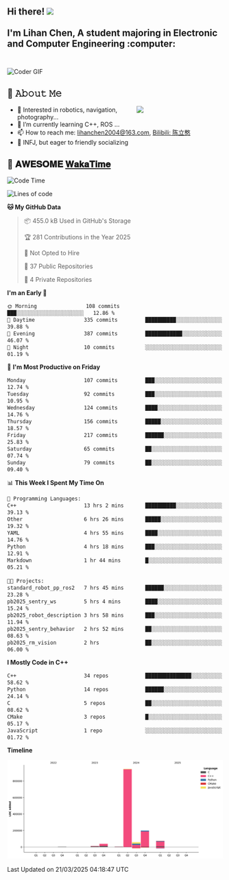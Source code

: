<h2 align="left">
 <abc>
  <br>Hi there! <img src="https://user-images.githubusercontent.com/42378118/110234147-e3259600-7f4e-11eb-95be-0c4047144dea.gif" width="30"><br>
  <br> I'm Lihan Chen, A student majoring in Electronic and Computer Engineering :computer:<br>
  <br>
 </abc>
</h2>

<img align="center" src="https://media.giphy.com/media/SWoSkN6DxTszqIKEqv/giphy.gif" alt="Coder GIF" width="500">

## :book: 𝙰𝚋𝚘𝚞𝚝 𝙼𝚎

<img align="right" width="40%" src="https://github-readme-stats.vercel.app/api?username=LihanChen2004&show_icons=true&icon_color=CE1D2D&text_color=718096&bg_color=ffffff&hide_title=true" />

- 🌟 Interested in robotics, navigation, photography...
- 🌱 I’m currently learning C++, ROS ... 
- 📫 How to reach me: lihanchen2004@163.com, [Bilibili: 陈立憨](https://space.bilibili.com/170786212)
- 👯 INFJ, but eager to friendly socializing

## 📜 𝐀𝐖𝐄𝐒𝐎𝐌𝐄 [𝐖𝐚𝐤𝐚𝐓𝐢𝐦𝐞](https://github.com/anmol098/waka-readme-stats)

<!--START_SECTION:waka-->
![Code Time](http://img.shields.io/badge/Code%20Time-982%20hrs%2011%20mins-blue)

![Lines of code](https://img.shields.io/badge/From%20Hello%20World%20I%27ve%20Written-1.3%20million%20lines%20of%20code-blue)

**🐱 My GitHub Data** 

> 📦 455.0 kB Used in GitHub's Storage 
 > 
> 🏆 281 Contributions in the Year 2025
 > 
> 🚫 Not Opted to Hire
 > 
> 📜 37 Public Repositories 
 > 
> 🔑 4 Private Repositories 
 > 
**I'm an Early 🐤** 

```text
🌞 Morning                108 commits         ███░░░░░░░░░░░░░░░░░░░░░░   12.86 % 
🌆 Daytime                335 commits         ██████████░░░░░░░░░░░░░░░   39.88 % 
🌃 Evening                387 commits         ████████████░░░░░░░░░░░░░   46.07 % 
🌙 Night                  10 commits          ░░░░░░░░░░░░░░░░░░░░░░░░░   01.19 % 
```
📅 **I'm Most Productive on Friday** 

```text
Monday                   107 commits         ███░░░░░░░░░░░░░░░░░░░░░░   12.74 % 
Tuesday                  92 commits          ███░░░░░░░░░░░░░░░░░░░░░░   10.95 % 
Wednesday                124 commits         ████░░░░░░░░░░░░░░░░░░░░░   14.76 % 
Thursday                 156 commits         █████░░░░░░░░░░░░░░░░░░░░   18.57 % 
Friday                   217 commits         ██████░░░░░░░░░░░░░░░░░░░   25.83 % 
Saturday                 65 commits          ██░░░░░░░░░░░░░░░░░░░░░░░   07.74 % 
Sunday                   79 commits          ██░░░░░░░░░░░░░░░░░░░░░░░   09.40 % 
```


📊 **This Week I Spent My Time On** 

```text
💬 Programming Languages: 
C++                      13 hrs 2 mins       ██████████░░░░░░░░░░░░░░░   39.13 % 
Other                    6 hrs 26 mins       █████░░░░░░░░░░░░░░░░░░░░   19.32 % 
YAML                     4 hrs 55 mins       ████░░░░░░░░░░░░░░░░░░░░░   14.76 % 
Python                   4 hrs 18 mins       ███░░░░░░░░░░░░░░░░░░░░░░   12.91 % 
Markdown                 1 hr 44 mins        █░░░░░░░░░░░░░░░░░░░░░░░░   05.21 % 

🐱‍💻 Projects: 
standard_robot_pp_ros2   7 hrs 45 mins       ██████░░░░░░░░░░░░░░░░░░░   23.28 % 
pb2025_sentry_ws         5 hrs 4 mins        ████░░░░░░░░░░░░░░░░░░░░░   15.24 % 
pb2025_robot_description 3 hrs 58 mins       ███░░░░░░░░░░░░░░░░░░░░░░   11.94 % 
pb2025_sentry_behavior   2 hrs 52 mins       ██░░░░░░░░░░░░░░░░░░░░░░░   08.63 % 
pb2025_rm_vision         2 hrs               ██░░░░░░░░░░░░░░░░░░░░░░░   06.00 % 
```

**I Mostly Code in C++** 

```text
C++                      34 repos            ███████████████░░░░░░░░░░   58.62 % 
Python                   14 repos            ██████░░░░░░░░░░░░░░░░░░░   24.14 % 
C                        5 repos             ██░░░░░░░░░░░░░░░░░░░░░░░   08.62 % 
CMake                    3 repos             █░░░░░░░░░░░░░░░░░░░░░░░░   05.17 % 
JavaScript               1 repo              ░░░░░░░░░░░░░░░░░░░░░░░░░   01.72 % 
```



**Timeline**

![Lines of Code chart](https://raw.githubusercontent.com/LihanChen2004/LihanChen2004/main/assets/bar_graph.png)


 Last Updated on 21/03/2025 04:18:47 UTC
<!--END_SECTION:waka-->

<!--
**LihanChen2004/LihanChen2004** is a ✨ _special_ ✨ repository because its `README.md` (this file) appears on your GitHub profile.

Here are some ideas to get you started:

- 🔭 I’m currently working on ...
- 🌱 I’m currently learning ...
- 👯 I’m looking to collaborate on ...
- 🤔 I’m looking for help with ...
- 💬 Ask me about ...
- 📫 How to reach me: ...
- 😄 Pronouns: ...
- ⚡ Fun fact: ...
-->
